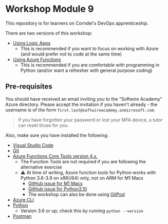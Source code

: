 # Workshop Module 9

This repository is for learners on Corndel's DevOps apprenticeship.

There are two versions of this workshop:
* [Using Logic Apps](alternative_workshop_09.md)
  * This is recommended if you want to focus on working with Azure (and would prefer not to code at the same time)
* [Using Azure Functions](during_workshop_09.md)
  * This is recommended if you are comfortable with programming in Python (and/or want a refresher with general purpose coding)

## Pre-requisites

You should have received an email inviting you to the "Softwire Academy" Azure directory. Please accept the invitation if you haven't already - the username is of the form `first.last@softwireacademy.onmicrosoft.com`.

> If you have forgotten your password or lost your MFA device, a tutor can reset those for you.

Also, make sure you have installed the following:

* [Visual Studio Code](https://code.visualstudio.com/download)
* [Git](https://git-scm.com/)
* [Azure Functions Core Tools version 4.x.](https://docs.microsoft.com/en-gb/azure/azure-functions/functions-run-local#v2)
  * The Function Tools are not required if you are following the alternative exercise
  * :warning: At time of writing, Azure function tools for Python works with Python 3.6-3.9 on x86(/64) only, not on ARM for M1 Macs
    * [GitHub issue for M1 Macs](https://github.com/Azure/azure-functions-python-worker/issues/915)
    * [GitHub issue for Python3.10](https://github.com/Azure/azure-functions-python-worker/issues/899)
    * The workshop can also be done using [GitPod](https://gitpod.io/#https://github.com/CorndelWithSoftwire/DevOps-Course-Workshop-Module-09-Serverless)
* [Azure CLI](https://docs.microsoft.com/en-us/cli/azure/install-azure-cli)
* [Python](https://www.python.org/downloads/)
  * Version 3.6 or up; check this by running `python --version`
* [Postman](https://www.postman.com/downloads/)

